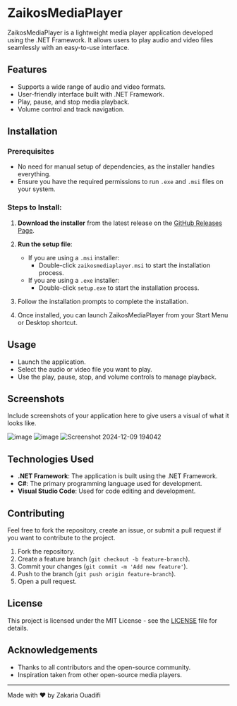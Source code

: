 # ZaikosMediaPlayer

ZaikosMediaPlayer is a lightweight media player application developed using the .NET Framework. It allows users to play audio and video files seamlessly with an easy-to-use interface.

## Features

- Supports a wide range of audio and video formats.
- User-friendly interface built with .NET Framework.
- Play, pause, and stop media playback.
- Volume control and track navigation.

## Installation

### Prerequisites

- No need for manual setup of dependencies, as the installer handles everything.
- Ensure you have the required permissions to run `.exe` and `.msi` files on your system.

### Steps to Install:

1. **Download the installer** from the latest release on the [GitHub Releases Page](https://github.com/ZaikOSS/ZaikosMediaPlayer/releases).
   
2. **Run the setup file**:
   - If you are using a `.msi` installer:
     - Double-click `zaikosmediaplayer.msi` to start the installation process.
   - If you are using a `.exe` installer:
     - Double-click `setup.exe` to start the installation process.
     
3. Follow the installation prompts to complete the installation.

4. Once installed, you can launch ZaikosMediaPlayer from your Start Menu or Desktop shortcut.

## Usage

- Launch the application.
- Select the audio or video file you want to play.
- Use the play, pause, stop, and volume controls to manage playback.

## Screenshots

Include screenshots of your application here to give users a visual of what it looks like.

![image](https://github.com/user-attachments/assets/4efee4a1-0a15-4df1-bb53-1860000b2915)
![image](https://github.com/user-attachments/assets/5a1378dd-6658-4cea-9a8f-9cd02b890b3b)
![Screenshot 2024-12-09 194042](https://github.com/user-attachments/assets/6449dcf1-8881-41db-bb45-b0c735d669c0)




## Technologies Used

- **.NET Framework**: The application is built using the .NET Framework.
- **C#**: The primary programming language used for development.
- **Visual Studio Code**: Used for code editing and development.

## Contributing

Feel free to fork the repository, create an issue, or submit a pull request if you want to contribute to the project.

1. Fork the repository.
2. Create a feature branch (`git checkout -b feature-branch`).
3. Commit your changes (`git commit -m 'Add new feature'`).
4. Push to the branch (`git push origin feature-branch`).
5. Open a pull request.

## License

This project is licensed under the MIT License - see the [LICENSE](LICENSE) file for details.

## Acknowledgements

- Thanks to all contributors and the open-source community.
- Inspiration taken from other open-source media players.

---

Made with ❤️ by Zakaria Ouadifi
